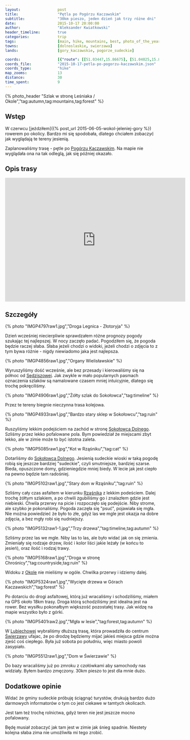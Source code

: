 ```yaml
---
layout:                 post
title:                  "Pętla po Pogórzu Kaczawskim"
subtitle:               "30km pieszo, jeden dzień jak trzy różne dni"
date:                   2015-10-17 20:00:00
author:                 "Aleksander Kwiatkowski"
header_timeline:        true
categories:             trip
tags:                   [main, hike, mountains, best, photo_of_the_year]
towns:                  [dolnoslaskie, swierzawa]
lands:                  [gory_kaczawskie, pogorze_sudeckie]

coords:                 [{"route": [[51.03447,15.86675], [51.04025,15.83114], [51.02627,15.81714], [51.01957,15.80367], [51.01622,15.77792], [51.00197,15.78427], [50.99916,15.77929], [50.98830,15.78685], [50.99100,15.79157], [50.97900,15.81783], [50.97641,15.83465], [50.98695,15.83577], [50.99846,15.85963], [50.99683,15.87980], [51.01336,15.89388], [51.02465,15.88006], [51.02616,15.87139], [51.03550,15.86650]], "type": "hike"}]
coords_file:            "2015-10-17-petla-po-pogorzu-kaczawskim.json"
coords_type:            "hike"
map_zooms:              13
distance:               30
time_spent:             9
---
```


[wiki-sedziszowa]:              https://pl.wikipedia.org/wiki/S%C4%99dziszowa_(wojew%C3%B3dztwo_dolno%C5%9Bl%C4%85skie)
[wiki-sokolowiec-dolny]:        https://pl.wikipedia.org/wiki/Soko%C5%82owiec
[wiki-rzasnik]:                 https://pl.wikipedia.org/wiki/Rz%C4%85%C5%9Bnik_(wojew%C3%B3dztwo_dolno%C5%9Bl%C4%85skie)
[wiki-okole]:                   https://pl.wikipedia.org/wiki/Okole_(szczyt)
[wiki-lubiechowa]:              https://pl.wikipedia.org/wiki/Lubiechowa
[wiki-swierzawa]:               https://pl.wikipedia.org/wiki/%C5%9Awierzawa
[wiki-pogorze]:                 https://pl.wikipedia.org/wiki/Pog%C3%B3rze_Kaczawskie

{% photo_header "Szlak w stronę Leśniaka / Okole","tag:autumn,tag:mountains,tag:forest" %}

Wstęp
-----

W czerwcu [jeździłem]({% post_url 2015-06-05-wokol-jeleniej-gory %}) rowerem po okolicy. Bardzo mi się
spodobała, dlatego chciałem zobaczyć jak wyglądają te tereny jesienią.

Zaplanowaliśmy trasę - pętle po [Pogórzu Kaczawskim][wiki-pogorze]. Na mapie nie wyglądała ona na tak
odleglą, jak się później okazało.

Opis trasy
----------

<iframe height='405' width='590' frameborder='0' allowtransparency='true' scrolling='no' src='https://www.strava.com/activities/418795820/embed/ad2de8d1a9ada01e4239c016a6653ef0de0ce237'></iframe>

Szczegóły
---------

{% photo "IMGP4797raw1.jpg","Droga Legnica - Złotoryja" %}

Dzień wcześniej niecierpliwie sprawdzałem różne prognozy
pogody szukając tej najlepszej. W nocy zaczęło padać. Pogodziłem się, że pogoda będzie raczej słaba.
Słaba jeżeli chodzi o widoki, jeżeli chodzi o zdjęcia to z tym bywa różnie - nigdy niewiadomo
jaka jest najlepsza.

{% photo "IMGP4856raw1.jpg","Organy Wielisławskie" %}

Wyruszyliśmy dość wcześnie, ale bez przesady i kierowaliśmy się na północ od [Sędziszowej][wiki-sedziszowa].
Jak zwykle w mało popularnych pasmach oznaczenia szlaków są namalowane czasem mniej
intuicyjnie, dlatego się trochę pokręciliśmy.

{% photo "IMGP4906raw1.jpg","Żółty szlak do Sokołowca","tag:timeline" %}

Przez te tereny biegnie nieczynna trasa kolejowa.

{% photo "IMGP4933raw1.jpg","Bardzo stary sklep w Sokołowcu","tag:ruin" %}

Ruszyliśmy lekkim podejściem na zachód w stronę [Sokołowca Dolnego][wiki-sokolowiec-dolny]. Szliśmy przez lekko
pofalowane pola. Bym powiedział że miejscami zbyt lekko, ale w zimie może to być istotna zaleta.

{% photo "IMGP5085raw1.jpg","Kot w Rząśniku","tag:cat" %}

Dotarliśmy do [Sokołowca Dolnego][wiki-sokolowiec-dolny]. Jesienią sudeckie wioski w taką pogodę
robią się jeszcze bardziej "sudeckie", czyli smutniejsze, bardziej szarse. Bieda, opuszczone domy, gdzieniegdzie
mniej biedy. W lecie jak jest ciepło na pewno będzie tam radośniej.

{% photo "IMGP5102raw1.jpg","Stary dom w Rząśniku","tag:ruin" %}

Szliśmy cały czas asfaltem w kierunku [Rząśnika][wiki-rzasnik] z lekkim podeściem. Dalej trochę żółtym szlakiem,
a po chwili zgubiliśmy go i znalazłem gdzie jest niebieski. Chwila przerwy na picie i rozpoczęło się
podejście. Niby strome, ale szybko je pokonaliśmy. Pogoda zaczęła się "psuć", pojawiała się mgła.
Nie można powiedzieć że było to złe, gdyż las we mgle jest okazja na dobre zdjęcia, a bez mgły robi się nudniejszy.

{% photo "IMGP5132raw1-1.jpg","Trzy drzewa","tag:timeline,tag:autumn" %}

Szliśmy przez las we mgle. Niby las to las, ale było widać jak on się zmienia. Zmieniały się rodzaje drzew,
ilość i kolor liści jakie leżały (w końcu to jesień), oraz ilość i rodzaj trawy.

{% photo "IMGP5168raw1.jpg","Droga w stronę Chrośnicy","tag:countryside,tag:ruin" %}

Widoku z [Okole][wiki-okole] nie mieliśmy w ogóle. Chwilka przerwy i idziemy dalej.

{% photo "IMGP5324raw1.jpg","Wycięte drzewa w Górach Kaczawskich","tag:forest" %}

Po dotarciu do drogi asfaltowej, którą już wracaliśmy i schodziliśmy, miałem na GPS około 18km trasy.
Droga którą schodziliśmy jest idealna jest na rower. Bez wysiłku pokonałbym większość pozostałej trasy. Jak widzę
na mapie wszystko było z górki.

{% photo "IMGP5401raw2.jpg","Mgła w lesie","tag:forest,tag:autumn" %}

W [Lubiechowej][wiki-lubiechowa] wybraliśmy dłuższą trasę, która prowadziła do centrum
[Świerzawy][wiki-swierzawa] ufajac, że po drodzę będziemy mijać jakieś miejsca gdzie można zjeść
coś ciepłego. Była już sobota po południu, więc miasto powoli zasypiało.

{% photo "IMGP5512raw1.jpg","Dom w Świerzawie" %}

Do bazy wracaliśmy już po zmroku z czołówkami aby samochody nas widziały. Byłem bardzo zmęczony.
30km pieszo to jest dla mnie dużo.

Dodatkowe opinie
----------------

Widać że gminy sudeckie próbuję ściągnąć turystów, drukują bardzo dużo darmowych informatorów
o tym co jest ciekawe w tamtych okolicach.

Jest tam też trochę rolnictwa, gdyż teren nie jest jeszcze mocno pofalowany.

Będę musiał zobaczyć jak tam jest w zimie jak śnieg spadnie. Niestety kolejna
słaba zima nie umożliwiła mi tego zrobić.
